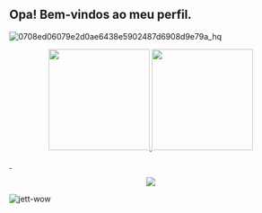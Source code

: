 ## Opa! Bem-vindos ao meu perfil.

  ![0708ed06079e2d0ae6438e5902487d6908d9e79a_hq](https://user-images.githubusercontent.com/101808175/159580485-01e83ab9-f223-40ae-9599-ff5271d734b5.gif)

<div align="center">
  <a href="https://github.com/joaoalmeida010280">
 <img height="180em" src="https://github-readme-stats.vercel.app/api?username=joaoalmeida010280&show_icons=true&theme=dracula&include_all_commits=true&count_private=true"/>
<img height="180em" src="https://github-readme-stats.vercel.app/api/top-langs/?username=joaoalmeida010280&layout=compact&langs_count=7&theme=merko"/>
</div>
 
  &nbsp;
  <div align="center"> 
   <a href = "mailto:joaoalmeida010280@gmail.com"><img src="https://img.shields.io/badge/-Gmail-%23333?style=for-the-badge&logo=gmail&logoColor=red" target="_blank"></a>
  </div>


   ![jett-wow](https://user-images.githubusercontent.com/99884988/166127297-3956be17-a4bd-4761-a05a-0d88b83b93ff.gif) 
